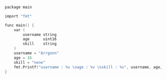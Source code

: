 ```c
package main

import "fmt"

func main() {
	var (
		username string
		age      uint16
		skill    string
	)
	username = "Arrgonn"
	age = 16
	skill = "none"
	fmt.Printf("username : %v \nage : %v \nskill : %v", username, age, skill)
}

```
<!--
**Arrgonn/Arrgonn** is a ✨ _special_ ✨ repository because its `README.md` (this file) appears on your GitHub profile.


